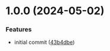 # 1.0.0 (2024-05-02)


### Features

* initial commit ([43b4dbe](https://github.com/alphacoma18/portfolio/commit/43b4dbeb1d842c3e2b4c565b83f7528bd80fbd66))

